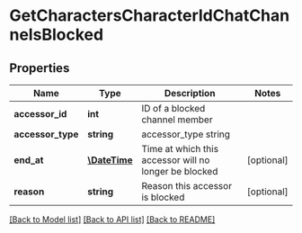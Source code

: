 # GetCharactersCharacterIdChatChannelsBlocked

## Properties
Name | Type | Description | Notes
------------ | ------------- | ------------- | -------------
**accessor_id** | **int** | ID of a blocked channel member | 
**accessor_type** | **string** | accessor_type string | 
**end_at** | [**\DateTime**](\DateTime.md) | Time at which this accessor will no longer be blocked | [optional] 
**reason** | **string** | Reason this accessor is blocked | [optional] 

[[Back to Model list]](../README.md#documentation-for-models) [[Back to API list]](../README.md#documentation-for-api-endpoints) [[Back to README]](../README.md)


